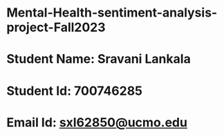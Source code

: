 # Mental-Health-sentiment-analysis-project-Fall2023
# Student Name: Sravani Lankala
# Student Id: 700746285
# Email Id: sxl62850@ucmo.edu
